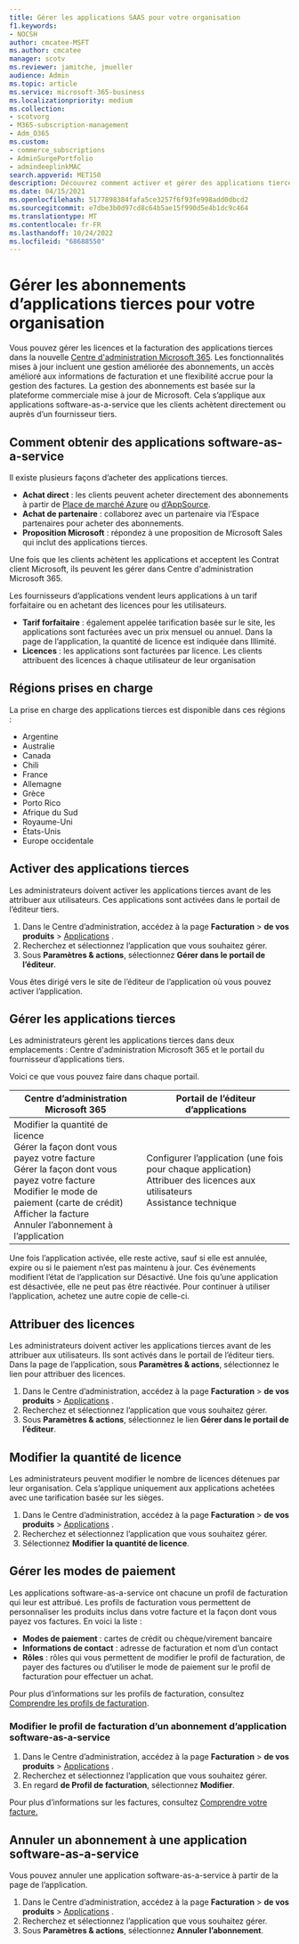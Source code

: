 ```yaml
---
title: Gérer les applications SAAS pour votre organisation
f1.keywords:
- NOCSH
author: cmcatee-MSFT
ms.author: cmcatee
manager: scotv
ms.reviewer: jamitche, jmueller
audience: Admin
ms.topic: article
ms.service: microsoft-365-business
ms.localizationpriority: medium
ms.collection:
- scotvorg
- M365-subscription-management
- Adm_O365
ms.custom:
- commerce_subscriptions
- AdminSurgePortfolio
- admindeeplinkMAC
search.appverid: MET150
description: Découvrez comment activer et gérer des applications tierces dans Centre d'administration Microsoft 365.
ms.date: 04/15/2021
ms.openlocfilehash: 5177898384fafa5ce3257f6f93fe998add0dbcd2
ms.sourcegitcommit: e7dbe3b0d97cd8c64b5ae15f990d5e4b1dc9c464
ms.translationtype: MT
ms.contentlocale: fr-FR
ms.lasthandoff: 10/24/2022
ms.locfileid: "68688550"
---
```

# <a name="manage-third-party-app-subscriptions-for-your-organization"></a>Gérer les abonnements d’applications tierces pour votre organisation

Vous pouvez gérer les licences et la facturation des applications tierces dans la nouvelle <a href="https://go.microsoft.com/fwlink/p/?linkid=2024339" target="_blank">Centre d'administration Microsoft 365</a>. Les fonctionnalités mises à jour incluent une gestion améliorée des abonnements, un accès amélioré aux informations de facturation et une flexibilité accrue pour la gestion des factures. La gestion des abonnements est basée sur la plateforme commerciale mise à jour de Microsoft. Cela s’applique aux applications software-as-a-service que les clients achètent directement ou auprès d’un fournisseur tiers.

## <a name="how-to-get-software-as-a-service-apps"></a>Comment obtenir des applications software-as-a-service

Il existe plusieurs façons d’acheter des applications tierces.

- **Achat direct** : les clients peuvent acheter directement des abonnements à partir de [Place de marché Azure](https://azuremarketplace.microsoft.com/marketplace/) ou [d’AppSource](https://appsource.microsoft.com/).
- **Achat de partenaire** : collaborez avec un partenaire via l’Espace partenaires pour acheter des abonnements.
- **Proposition Microsoft** : répondez à une proposition de Microsoft Sales qui inclut des applications tierces.

Une fois que les clients achètent les applications et acceptent les Contrat client Microsoft, ils peuvent les gérer dans Centre d'administration Microsoft 365.

Les fournisseurs d’applications vendent leurs applications à un tarif forfaitaire ou en achetant des licences pour les utilisateurs.

- **Tarif forfaitaire** : également appelée tarification basée sur le site, les applications sont facturées avec un prix mensuel ou annuel. Dans la page de l’application, la quantité de licence est indiquée dans Illimité.
- **Licences** : les applications sont facturées par licence. Les clients attribuent des licences à chaque utilisateur de leur organisation

## <a name="supported-regions"></a>Régions prises en charge

La prise en charge des applications tierces est disponible dans ces régions :

- Argentine
- Australie
- Canada
- Chili
- France
- Allemagne
- Grèce
- Porto Rico
- Afrique du Sud
- Royaume-Uni
- États-Unis
- Europe occidentale

## <a name="activate-third-party-apps"></a>Activer des applications tierces

Les administrateurs doivent activer les applications tierces avant de les attribuer aux utilisateurs. Ces applications sont activées dans le portail de l’éditeur tiers.

1. Dans le Centre d’administration, accédez à la page **Facturation** > **de vos produits** > <a href="https://go.microsoft.com/fwlink/p/?linkid=2125823" target="_blank">Applications</a> .
2. Recherchez et sélectionnez l’application que vous souhaitez gérer.
3. Sous **Paramètres & actions**, sélectionnez **Gérer dans le portail de l’éditeur**.

Vous êtes dirigé vers le site de l’éditeur de l’application où vous pouvez activer l’application.

## <a name="manage-third-party-apps"></a>Gérer les applications tierces

Les administrateurs gèrent les applications tierces dans deux emplacements : Centre d'administration Microsoft 365 et le portail du fournisseur d’applications tiers.

Voici ce que vous pouvez faire dans chaque portail.

| Centre d’administration Microsoft 365 | Portail de l’éditeur d’applications |
| --- | --- |
| Modifier la quantité de licence <br> Gérer la façon dont vous payez votre facture <br> Gérer la façon dont vous payez votre facture <br> Modifier le mode de paiement (carte de crédit) <br> Afficher la facture <br> Annuler l’abonnement à l’application | Configurer l’application (une fois pour chaque application) <br> Attribuer des licences aux utilisateurs <br> Assistance technique |

Une fois l’application activée, elle reste active, sauf si elle est annulée, expire ou si le paiement n’est pas maintenu à jour. Ces événements modifient l’état de l’application sur Désactivé. Une fois qu’une application est désactivée, elle ne peut pas être réactivée. Pour continuer à utiliser l’application, achetez une autre copie de celle-ci.

## <a name="assign-licenses"></a>Attribuer des licences

Les administrateurs doivent activer les applications tierces avant de les attribuer aux utilisateurs. Ils sont activés dans le portail de l’éditeur tiers. Dans la page de l’application, sous **Paramètres & actions**, sélectionnez le lien pour attribuer des licences.

1. Dans le Centre d’administration, accédez à la page **Facturation** > **de vos produits** > <a href="https://go.microsoft.com/fwlink/p/?linkid=2125823" target="_blank">Applications</a> .
2. Recherchez et sélectionnez l’application que vous souhaitez gérer.
3. Sous **Paramètres & actions**, sélectionnez le lien **Gérer dans le portail de l’éditeur**.

## <a name="change-license-quantity"></a>Modifier la quantité de licence

Les administrateurs peuvent modifier le nombre de licences détenues par leur organisation. Cela s’applique uniquement aux applications achetées avec une tarification basée sur les sièges.

1. Dans le Centre d’administration, accédez à la page **Facturation** > **de vos produits** > <a href="https://go.microsoft.com/fwlink/p/?linkid=2125823" target="_blank">Applications</a> .
2. Recherchez et sélectionnez l’application que vous souhaitez gérer.
3. Sélectionnez **Modifier la quantité de licence**.

## <a name="manage-payment-methods"></a>Gérer les modes de paiement

Les applications software-as-a-service ont chacune un profil de facturation qui leur est attribué. Les profils de facturation vous permettent de personnaliser les produits inclus dans votre facture et la façon dont vous payez vos factures. En voici la liste :

- **Modes de paiement** : cartes de crédit ou chèque/virement bancaire
- **Informations de contact** : adresse de facturation et nom d’un contact
- **Rôles** : rôles qui vous permettent de modifier le profil de facturation, de payer des factures ou d’utiliser le mode de paiement sur le profil de facturation pour effectuer un achat.

Pour plus d’informations sur les profils de facturation, consultez [Comprendre les profils de facturation](/microsoft-store/billing-profile).

### <a name="change-the-billing-profile-on-a-software-as-a-service-app-subscription"></a>Modifier le profil de facturation d’un abonnement d’application software-as-a-service

1. Dans le Centre d’administration, accédez à la page **Facturation** > **de vos produits** > <a href="https://go.microsoft.com/fwlink/p/?linkid=2125823" target="_blank">Applications</a> .
2. Recherchez et sélectionnez l’application que vous souhaitez gérer.
3. En regard **de Profil de facturation**, sélectionnez **Modifier**.

Pour plus d’informations sur les factures, consultez [Comprendre votre facture.](billing-and-payments/understand-your-invoice.md)

## <a name="cancel-a-software-as-a-service-app-subscription"></a>Annuler un abonnement à une application software-as-a-service

Vous pouvez annuler une application software-as-a-service à partir de la page de l’application.

1. Dans le Centre d’administration, accédez à la page **Facturation** > **de vos produits** > <a href="https://go.microsoft.com/fwlink/p/?linkid=2125823" target="_blank">Applications</a> .
2. Recherchez et sélectionnez l’application que vous souhaitez gérer.
3. Sous **Paramètres & actions**, sélectionnez **Annuler l’abonnement**.
